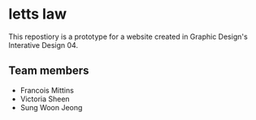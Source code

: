 # letts law
This repostiory is a prototype for a website created in Graphic Design's Interative Design 04.

## Team members
- Francois Mittins
- Victoria Sheen
- Sung Woon Jeong
